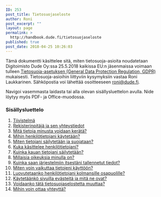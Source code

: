 ```yaml
---
ID: 253
post_title: Tietosuojaseloste
author: Roni
post_excerpt: ""
layout: page
permalink: >
  http://handbook.dude.fi/tietosuojaseloste
published: true
post_date: 2018-04-25 10:26:03
---
```

Tämä dokumentti käsittelee sitä, miten tietosuoja-asioita noudatetaan Digitoimisto Dude Oy:ssa 25.5.2018 kaikissa EU:n jäsenmaissa voimaan tulleen <a href="http://www.tietosuoja.fi/fi/index/euntietosuojauudistus.html">Tietosuoja-asetuksen (General Data Protection Regulation, GDPR)</a> mukaisesti. Tietosuoja-asioihin liittyviin kysymyksiin vastaa Roni Laukkarinen. Sähköpostia voi lähettää osoitteeseen <a href="mailto:roni@dude.fi">roni@dude.fi</a>.

Navigoi vasemmasta laidasta tai alla olevan sisällysluettelon avulla. Nide löytyy myös PDF- ja Office-muodossa.
<h3>Sisällysluettelo</h3>
<ol>
 	<li><a href="http://handbook.dude.fi/tietosuojaseloste/tiivistelma">Tiivistelmä</a></li>
 	<li><a href="http://handbook.dude.fi/tietosuojaseloste/rekisterinpitaja-ja-sen-yhteystiedot">Rekisterinpitäjä ja sen yhteystiedot</a></li>
 	<li><a href="http://handbook.dude.fi/tietosuojaseloste/mita-tietoja-minusta-voidaan-kerata">Mitä tietoja minusta voidaan kerätä?</a></li>
 	<li><a href="http://handbook.dude.fi/tietosuojaseloste/mihin-henkilotietojani-kaytetaan">Mihin henkilötietojani käytetään?</a></li>
 	<li><a href="http://handbook.dude.fi/tietosuojaseloste/miten-tietojani-sailytetaan-ja-suojataan">Miten tietojani säilytetään ja suojataan?</a></li>
 	<li><a href="http://handbook.dude.fi/tietosuojaseloste/kuka-kasittelee-henkilotietojani">Kuka käsittelee henkilötietojani?</a></li>
 	<li><a href="http://handbook.dude.fi/tietosuojaseloste/kuinka-kauan-tietojani-sailytetaan">Kuinka kauan tietojani säilytetään?</a></li>
 	<li><a href="http://handbook.dude.fi/tietosuojaseloste/millaisia-oikeuksia-minulla-on">Millaisia oikeuksia minulla on?</a></li>
 	<li><a href="http://handbook.dude.fi/tietosuojaseloste/kuinka-saan-jarjestelmiin-itsestani-tallennetut-tiedot">Kuinka saan järjestelmiin itsestäni tallennetut tiedot?</a></li>
 	<li><a href="http://handbook.dude.fi/tietosuojaseloste/miten-voin-vaikuttaa-tietojeni-kayttoon">Miten voin vaikuttaa tietojeni käyttöön?</a></li>
 	<li><a href="http://handbook.dude.fi/tietosuojaseloste/luovutetaanko-henkilotietojani-kolmansille-osapuolille">Luovutetaanko henkilötietojani kolmansille osapuolille?</a></li>
 	<li><a href="http://handbook.dude.fi/tietosuojaseloste/kaytetaanko-sivuillla-evasteita-ja-mita-ne-ovat">Käytetäänkö sivuilla evästeitä ja mitä ne ovat?</a></li>
 	<li><a href="http://handbook.dude.fi/tietosuojaseloste/voidaanko-tata-tietosuojaselostetta-muuttaa">Voidaanko tätä tietosuojaselostetta muuttaa?</a></li>
 	<li><a href="http://handbook.dude.fi/tietosuojaseloste/mihin-voin-ottaa-yhteytta">Mihin voin ottaa yhteyttä?</a></li>
</ol>